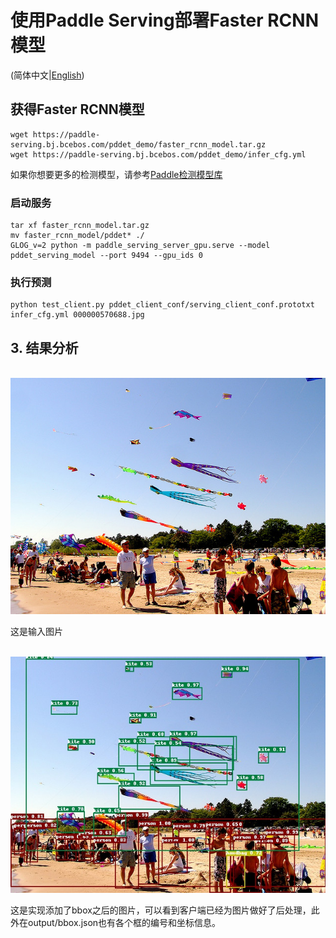 # 使用Paddle Serving部署Faster RCNN模型

(简体中文|[English](./README.md))

## 获得Faster RCNN模型
```
wget https://paddle-serving.bj.bcebos.com/pddet_demo/faster_rcnn_model.tar.gz
wget https://paddle-serving.bj.bcebos.com/pddet_demo/infer_cfg.yml
```
如果你想要更多的检测模型，请参考[Paddle检测模型库](https://github.com/PaddlePaddle/PaddleDetection/blob/release/0.2/docs/MODEL_ZOO_cn.md)

### 启动服务
```
tar xf faster_rcnn_model.tar.gz
mv faster_rcnn_model/pddet* ./
GLOG_v=2 python -m paddle_serving_server_gpu.serve --model pddet_serving_model --port 9494 --gpu_ids 0
```

### 执行预测
```
python test_client.py pddet_client_conf/serving_client_conf.prototxt infer_cfg.yml 000000570688.jpg
```

## 3. 结果分析
<p align="center">
    <br>
<img src='000000570688.jpg' >
    <br>
<p>
这是输入图片
  
<p align="center">
    <br>
<img src='000000570688_bbox.jpg' >
    <br>
<p>
这是实现添加了bbox之后的图片，可以看到客户端已经为图片做好了后处理，此外在output/bbox.json也有各个框的编号和坐标信息。
